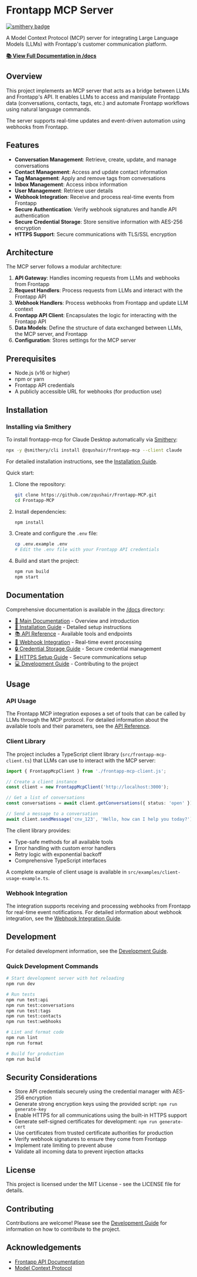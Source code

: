 # Frontapp MCP Server

[![smithery badge](https://smithery.ai/badge/@zqushair/frontapp-mcp)](https://smithery.ai/server/@zqushair/frontapp-mcp)

A Model Context Protocol (MCP) server for integrating Large Language Models (LLMs) with Frontapp's customer communication platform.

**[📚 View Full Documentation in /docs](/docs/README.md)**

## Overview

This project implements an MCP server that acts as a bridge between LLMs and Frontapp's API. It enables LLMs to access and manipulate Frontapp data (conversations, contacts, tags, etc.) and automate Frontapp workflows using natural language commands.

The server supports real-time updates and event-driven automation using webhooks from Frontapp.

## Features

- **Conversation Management**: Retrieve, create, update, and manage conversations
- **Contact Management**: Access and update contact information
- **Tag Management**: Apply and remove tags from conversations
- **Inbox Management**: Access inbox information
- **User Management**: Retrieve user details
- **Webhook Integration**: Receive and process real-time events from Frontapp
- **Secure Authentication**: Verify webhook signatures and handle API authentication
- **Secure Credential Storage**: Store sensitive information with AES-256 encryption
- **HTTPS Support**: Secure communications with TLS/SSL encryption

## Architecture

The MCP server follows a modular architecture:

1. **API Gateway**: Handles incoming requests from LLMs and webhooks from Frontapp
2. **Request Handlers**: Process requests from LLMs and interact with the Frontapp API
3. **Webhook Handlers**: Process webhooks from Frontapp and update LLM context
4. **Frontapp API Client**: Encapsulates the logic for interacting with the Frontapp API
5. **Data Models**: Define the structure of data exchanged between LLMs, the MCP server, and Frontapp
6. **Configuration**: Stores settings for the MCP server

## Prerequisites

- Node.js (v16 or higher)
- npm or yarn
- Frontapp API credentials
- A publicly accessible URL for webhooks (for production use)

## Installation

### Installing via Smithery

To install frontapp-mcp for Claude Desktop automatically via [Smithery](https://smithery.ai/server/@zqushair/frontapp-mcp):

```bash
npx -y @smithery/cli install @zqushair/frontapp-mcp --client claude
```

For detailed installation instructions, see the [Installation Guide](/docs/installation.md).

Quick start:

1. Clone the repository:
   ```bash
   git clone https://github.com/zqushair/Frontapp-MCP.git
   cd Frontapp-MCP
   ```

2. Install dependencies:
   ```bash
   npm install
   ```

3. Create and configure the `.env` file:
   ```bash
   cp .env.example .env
   # Edit the .env file with your Frontapp API credentials
   ```

4. Build and start the project:
   ```bash
   npm run build
   npm start
   ```

## Documentation

Comprehensive documentation is available in the [/docs](/docs) directory:

- [📖 Main Documentation](/docs/README.md) - Overview and introduction
- [🔧 Installation Guide](/docs/installation.md) - Detailed setup instructions
- [📚 API Reference](/docs/api-reference.md) - Available tools and endpoints
- [🔔 Webhook Integration](/docs/webhook-integration.md) - Real-time event processing
- [🔒 Credential Storage Guide](/docs/credential-storage-guide.md) - Secure credential management
- [🔐 HTTPS Setup Guide](/docs/https-setup-guide.md) - Secure communications setup
- [💻 Development Guide](/docs/development-guide.md) - Contributing to the project

## Usage

### API Usage

The Frontapp MCP integration exposes a set of tools that can be called by LLMs through the MCP protocol. For detailed information about the available tools and their parameters, see the [API Reference](/docs/api-reference.md).

### Client Library

The project includes a TypeScript client library (`src/frontapp-mcp-client.ts`) that LLMs can use to interact with the MCP server:

```typescript
import { FrontappMcpClient } from './frontapp-mcp-client.js';

// Create a client instance
const client = new FrontappMcpClient('http://localhost:3000');

// Get a list of conversations
const conversations = await client.getConversations({ status: 'open' });

// Send a message to a conversation
await client.sendMessage('cnv_123', 'Hello, how can I help you today?');
```

The client library provides:
- Type-safe methods for all available tools
- Error handling with custom error handlers
- Retry logic with exponential backoff
- Comprehensive TypeScript interfaces

A complete example of client usage is available in `src/examples/client-usage-example.ts`.

### Webhook Integration

The integration supports receiving and processing webhooks from Frontapp for real-time event notifications. For detailed information about webhook integration, see the [Webhook Integration Guide](/docs/webhook-integration.md).

## Development

For detailed development information, see the [Development Guide](/docs/development-guide.md).

### Quick Development Commands

```bash
# Start development server with hot reloading
npm run dev

# Run tests
npm run test:api
npm run test:conversations
npm run test:tags
npm run test:contacts
npm run test:webhooks

# Lint and format code
npm run lint
npm run format

# Build for production
npm run build
```

## Security Considerations

- Store API credentials securely using the credential manager with AES-256 encryption
- Generate strong encryption keys using the provided script: `npm run generate-key`
- Enable HTTPS for all communications using the built-in HTTPS support
- Generate self-signed certificates for development: `npm run generate-cert`
- Use certificates from trusted certificate authorities for production
- Verify webhook signatures to ensure they come from Frontapp
- Implement rate limiting to prevent abuse
- Validate all incoming data to prevent injection attacks

## License

This project is licensed under the MIT License - see the LICENSE file for details.

## Contributing

Contributions are welcome! Please see the [Development Guide](/docs/development-guide.md) for information on how to contribute to the project.

## Acknowledgements

- [Frontapp API Documentation](https://dev.frontapp.com/reference/introduction)
- [Model Context Protocol](https://github.com/modelcontextprotocol/mcp)
